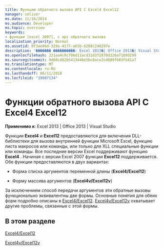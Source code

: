 ```yaml
---
title: Функции обратного вызова API C Excel4 Excel12
manager: soliver
ms.date: 11/16/2014
ms.audience: Developer
ms.topic: overview
keywords:
- функции [excel 2007], c api обратного вызова
localization_priority: Normal
ms.assetid: 0f3ae86d-329a-4177-a65b-6288c248297e
description: '������� ����������: Excel 2013�| Office 2013�| Visual Studio'
ms.openlocfilehash: 221ea4c9c706d11acd31d3f2870d326a7189d299
ms.sourcegitcommit: 9d60cd82b5413446e5bc8ace2cd689f683fb41a7
ms.translationtype: MT
ms.contentlocale: ru-RU
ms.lasthandoff: 06/11/2018
ms.locfileid: "19807134"
---
```

# <a name="c-api-callback-functions-excel4-excel12"></a>Функции обратного вызова API C Excel4 Excel12

**Применимо к**: Excel 2013 | Office 2013 | Visual Studio 
  
Функции **Excel4** и **Excel12** предоставляются для включения DLL-библиотеки для вызова внутренней функции Microsoft Excel, функцию листа макросов или команды, или только для XLL специальные функции или команды. Все последние версии Excel поддерживают функцию **Excel4** . Начиная с версии Excel 2007 функции **Excel12** поддерживается. Обе функции предоставляются в двух вариантах: 
  
- Форма списка аргументов переменной длины (**Excel4/Excel12**)
    
- Форму массива аргументов (**Excel4v/Excel12v**)
    
За исключением способ передачи аргументов эти обратные вызовы функционально эквивалентны две формы. Основные понятия для обеих форм подробно описаны в [Excel4/Excel12](excel4-excel12.md). [Excel4v/Excel12v](excel4v-excel12v.md) охватывает другие проблемы, связанные с этой формы. 
  
## <a name="in-this-section"></a>В этом разделе

[Excel4/Excel12](excel4-excel12.md)
  
[Excel4v/Excel12v](excel4v-excel12v.md)
  

